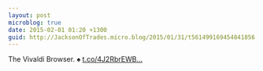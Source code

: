 ```yaml
---
layout: post
microblog: true
date: 2015-02-01 01:20 +1300
guid: http://JacksonOfTrades.micro.blog/2015/01/31/t561499169454841856.html
---
```

The Vivaldi Browser. ♠ [t.co/4J2RbrEWB...](http://t.co/4J2RbrEWBi)
